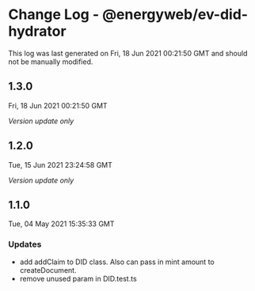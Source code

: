 # Change Log - @energyweb/ev-did-hydrator

This log was last generated on Fri, 18 Jun 2021 00:21:50 GMT and should not be manually modified.

## 1.3.0
Fri, 18 Jun 2021 00:21:50 GMT

_Version update only_

## 1.2.0
Tue, 15 Jun 2021 23:24:58 GMT

_Version update only_

## 1.1.0
Tue, 04 May 2021 15:35:33 GMT

### Updates

- add addClaim to DID class. Also can pass in mint amount to createDocument.
- remove unused param in DID.test.ts

